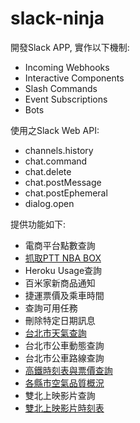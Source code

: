 # slack-ninja
開發Slack APP, 實作以下機制:
- Incoming Webhooks
- Interactive Components
- Slash Commands
- Event Subscriptions
- Bots

使用之Slack Web API:
- channels.history
- chat.command
- chat.delete
- chat.postMessage
- chat.postEphemeral
- dialog.open

提供功能如下:
- 電商平台點數查詢
- [抓取PTT NBA BOX][nba]
- Heroku Usage查詢
- 百米家新商品通知
- 捷運票價及乘車時間
- 查詢可用任務
- 刪除特定日期訊息
- [台北市天氣查詢][weather]
- 台北市公車動態查詢
- 台北市公車路線查詢
- [高鐵時刻表與票價查詢][thsr]
- [各縣市空氣品質概況][aqi]
- 雙北上映影片查詢
- [雙北上映影片時刻表][movie]

[nba]:https://res.cloudinary.com/lethington/image/upload/v1564672810/slack/nba.png
[weather]:https://res.cloudinary.com/lethington/image/upload/v1564668917/slack/weather.png
[thsr]:https://res.cloudinary.com/lethington/image/upload/v1564668535/slack/thsr.png
[aqi]:https://res.cloudinary.com/lethington/image/upload/v1564827683/slack/aqi.png
[movie]:https://res.cloudinary.com/lethington/image/upload/v1564667673/slack/movie.png
